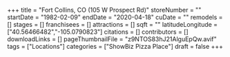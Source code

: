 +++
title = "Fort Collins, CO (105 W Prospect Rd)"
storeNumber = ""
startDate = "1982-02-09"
endDate = "2020-04-18"
cuDate = ""
remodels = []
stages = []
franchisees = []
attractions = []
sqft = ""
latitudeLongitude = ["40.56466482","-105.0790823"]
citations = []
contributors = []
downloadLinks = []
pageThumbnailFile = "z9NTOS83hJ21AlguEpQw.avif"
tags = ["Locations"]
categories = ["ShowBiz Pizza Place"]
draft = false
+++
